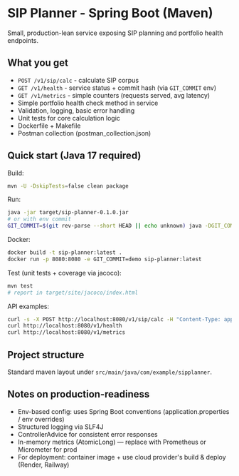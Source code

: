 # SIP Planner - Spring Boot (Maven)

Small, production-lean service exposing SIP planning and portfolio health endpoints.

## What you get
- `POST /v1/sip/calc` - calculate SIP corpus
- `GET /v1/health` - service status + commit hash (via `GIT_COMMIT` env)
- `GET /v1/metrics` - simple counters (requests served, avg latency)
- Simple portfolio health check method in service
- Validation, logging, basic error handling
- Unit tests for core calculation logic
- Dockerfile + Makefile
- Postman collection (postman_collection.json)

## Quick start (Java 17 required)
Build:
```bash
mvn -U -DskipTests=false clean package
```

Run:
```bash
java -jar target/sip-planner-0.1.0.jar
# or with env commit
GIT_COMMIT=$(git rev-parse --short HEAD || echo unknown) java -DGIT_COMMIT=$GIT_COMMIT -jar target/sip-planner-0.1.0.jar
```

Docker:
```bash
docker build -t sip-planner:latest .
docker run -p 8080:8080 -e GIT_COMMIT=demo sip-planner:latest
```

Test (unit tests + coverage via jacoco):
```bash
mvn test
# report in target/site/jacoco/index.html
```

API examples:
```bash
curl -s -X POST http://localhost:8080/v1/sip/calc -H "Content-Type: application/json" -d '{"monthlyInvestment":5000,"annualRatePercent":12,"years":10}'
curl http://localhost:8080/v1/health
curl http://localhost:8080/v1/metrics
```

## Project structure
Standard maven layout under `src/main/java/com/example/sipplanner`.

## Notes on production-readiness
- Env-based config: uses Spring Boot conventions (application.properties / env overrides)
- Structured logging via SLF4J
- ControllerAdvice for consistent error responses
- In-memory metrics (AtomicLong) — replace with Prometheus or Micrometer for prod
- For deployment: container image + use cloud provider's build & deploy (Render, Railway)

